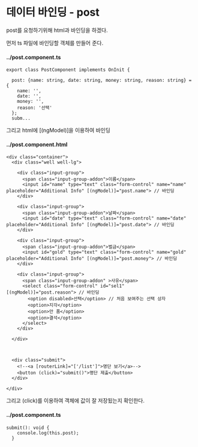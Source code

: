 # 데이터 바인딩 - post
post를 요청하기위해 html과 바인딩을 하겠다.

먼저 ts 파일에 바인딩할 객체를 만들어 준다.

#### ../post.component.ts
```
export class PostComponent implements OnInit {

  post: {name: string, date: string, money: string, reason: string} = {
    name: '',
    date: '',
    money: '',
    reason: '선택'
  };
  subm...
```

그리고 html에 [(ngModel)]을 이용하여 바인딩
#### ../post.component.html
```
<div class="container">
  <div class="well well-lg">

    <div class="input-group">
      <span class="input-group-addon">이름</span>
      <input id="name" type="text" class="form-control" name="name" placeholder="Additional Info" [(ngModel)]="post.name"> // 바인딩
    </div>

    <div class="input-group">
      <span class="input-group-addon">날짜</span>
      <input id="date" type="text" class="form-control" name="date" placeholder="Additional Info" [(ngModel)]="post.date"> // 바인딩
    </div>

    <div class="input-group">
      <span class="input-group-addon">벌금</span>
      <input id="gold" type="text" class="form-control" name="gold" placeholder="Additional Info" [(ngModel)]="post.money"> // 바인딩
    </div>

    <div class="input-group">
      <span class="input-group-addon" >사유</span>
      <select class="form-control" id="sel1" [(ngModel)]="post.reason"> // 바인딩
        <option disabled>선택</option> // 처음 보여주는 선택 상자
        <option>지각</option>
        <option>안 품</option>
        <option>결석</option>
      </select>
    </div>

  </div>



  <div class="submit">
    <!--<a [routerLink]="['/list']">명단 보기</a>-->
    <button (click)="submit()">명단 제출</button>
  </div>

</div>

```

그리고 (click)를 이용하여 객체에 값이 잘 저장됬는지 확인한다.

#### ../post.component.ts
```
submit(): void {
    console.log(this.post);
  }
```
